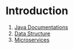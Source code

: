 # Introduction

1. [Java Documentations](content/java/README.md)
2. [Data Structure](/content/data_structure/README.md)
3. [Microservices](content/microservices/README.md)

